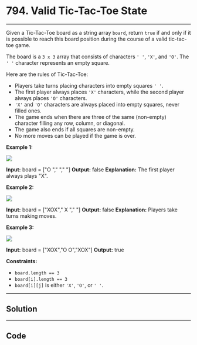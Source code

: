 # 794. Valid Tic-Tac-Toe State

---

Given a Tic-Tac-Toe board as a string array `board`, return `true` if and only if it is possible to reach this board position during the course of a valid tic-tac-toe game.

The board is a `3 x 3` array that consists of characters `' '`, `'X'`, and `'O'`. The `' '` character represents an empty square.

Here are the rules of Tic-Tac-Toe:

  * Players take turns placing characters into empty squares `' '`.
  * The first player always places `'X'` characters, while the second player always places `'O'` characters.
  * `'X'` and `'O'` characters are always placed into empty squares, never filled ones.
  * The game ends when there are three of the same (non-empty) character filling any row, column, or diagonal.
  * The game also ends if all squares are non-empty.
  * No more moves can be played if the game is over.



 

**Example 1:**

![](https://assets.leetcode.com/uploads/2021/05/15/tictactoe1-grid.jpg)


**Input:** board = ["O  ","   ","   "]
**Output:** false
**Explanation:** The first player always plays "X".


**Example 2:**

![](https://assets.leetcode.com/uploads/2021/05/15/tictactoe2-grid.jpg)


**Input:** board = ["XOX"," X ","   "]
**Output:** false
**Explanation:** Players take turns making moves.


**Example 3:**

![](https://assets.leetcode.com/uploads/2021/05/15/tictactoe4-grid.jpg)


**Input:** board = ["XOX","O O","XOX"]
**Output:** true


 

**Constraints:**

  * `board.length == 3`
  * `board[i].length == 3`
  * `board[i][j]` is either `'X'`, `'O'`, or `' '`.

---

## Solution



---

## Code
```python


```